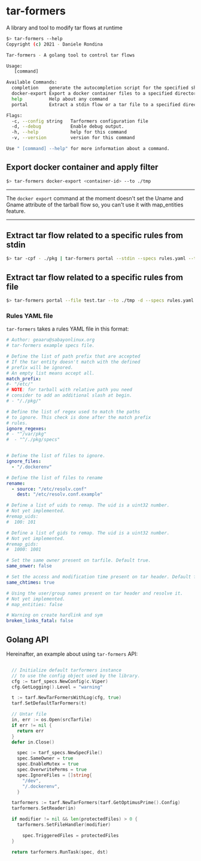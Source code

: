 # tar-formers
A library and tool to modify tar flows at runtime

```bash
$> tar-formers --help
Copyright (c) 2021 - Daniele Rondina

Tar-formers - A golang tool to control tar flows

Usage:
   [command]

Available Commands:
  completion    generate the autocompletion script for the specified shell
  docker-export Export a docker container files to a specified directory.
  help          Help about any command
  portal        Extract a stdin flow or a tar file to a specified directory.

Flags:
  -c, --config string   Tarformers configuration file
  -d, --debug           Enable debug output.
  -h, --help            help for this command
  -v, --version         version for this command

Use " [command] --help" for more information about a command.
```

## Export docker container and apply filter

```bash
$> tar-formers docker-export <container-id> --to ./tmp
```

***
The `docker export` command at the moment doesn't set the
Uname and Gname attribute of the tarball flow so, you
can't use it with map_entities feature.
***

## Extract tar flow related to a specific rules from stdin

```bash
$> tar -cpf - ./pkg | tar-formers portal --stdin --specs rules.yaml --to ./tmp
```

## Extract tar flow related to a specific rules from file

```bash
$> tar-formers portal --file test.tar --to ./tmp -d --specs rules.yaml
```

### Rules YAML file

`tar-formers` takes a rules YAML file in this format:

```yaml
# Author: geaaru@sabayonlinux.org
# tar-formers example specs file.

# Define the list of path prefix that are accepted
# If the tar entity doesn't match with the defined
# prefix will be ignored.
# An empty list means accept all.
match_prefix:
#- "/etc/"
# NOTE: for tarball with relative path you need
# consider to add an additional slash at begin.
# - "/./pkg/"

# Define the list of regex used to match the paths
# to ignore. This check is done after the match prefix
# rules.
ignore_regexes:
# - "^/var/pkg"
#  - "^/./pkg/specs"


# Define the list of files to ignore.
ignore_files:
  - "/.dockerenv"

# Define the list of files to rename
rename:
  - source: "/etc/resolv.conf"
    dest: "/etc/resolv.conf.example"

# Define a list of uids to remap. The uid is a uint32 number.
# Not yet implemented.
#remap_uids:
#  100: 101

# Define a list of gids to remap. The uid is a uint32 number.
# Not yet implemented.
#remap_gids:
#  1000: 1001

# Set the same owner present on tarfile. Default true.
same_onwer: false

# Set the access and modification time present on tar header. Default false.
same_chtimes: true

# Using the user/group names present on tar header and resolve it.
# Not yet implemented.
# map_entities: false

# Warning on create hardlink and sym
broken_links_fatal: false
```

## Golang API

Hereinafter, an example about using `tar-formers` API:

```go

  // Initialize default tarformers instance
  // to use the config object used by the library.
  cfg := tarf_specs.NewConfig(c.Viper)
  cfg.GetLogging().Level = "warning"

  t := tarf.NewTarFormersWithLog(cfg, true)
  tarf.SetDefaultTarFormers(t)

  // Untar file
  in, err := os.Open(srcTarfile)
  if err != nil {
    return err
  }
  defer in.Close()

    spec := tarf_specs.NewSpecFile()
    spec.SameOwner = true
    spec.EnableMutex = true
    spec.OverwritePerms = true
    spec.IgnoreFiles = []string{
      "/dev",
      "/.dockerenv",
    }

  tarformers := tarf.NewTarFormers(tarf.GetOptimusPrime().Config)
  tarformers.SetReader(in)

  if modifier != nil && len(protectedFiles) > 0 {
    tarformers.SetFileHandler(modifier)

      spec.TriggeredFiles = protectedFiles
  }

  return tarformers.RunTask(spec, dst)
```
